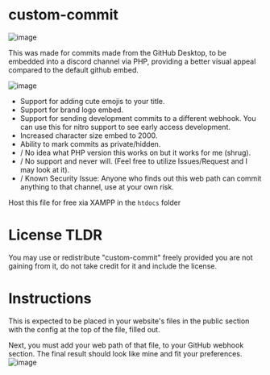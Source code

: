# custom-commit
![image](https://github.com/user-attachments/assets/6fbe4b25-abb5-4252-9631-7c6f6f3e34a0)

This was made for commits made from the GitHub Desktop, to be embedded into a discord channel via PHP, providing a better visual appeal compared to the default github embed.

![image](https://github.com/user-attachments/assets/e079c449-8934-4cf5-a56e-64a23ab8e82c)

- Support for adding cute emojis to your title.
- Support for brand logo embed.
- Support for sending development commits to a different webhook. You can use this for nitro support to see early access development.
- Increased character size embed to 2000.
- Ability to mark commits as private/hidden.
- / No idea what PHP version this works on but it works for me (shrug).
- / No support and never will. (Feel free to utilize Issues/Request and I may look at it).
- / Known Security Issue: Anyone who finds out this web path can commit anything to that channel, use at your own risk.

Host this file for free xia XAMPP in the `htdocs` folder
# License TLDR
You may use or redistribute "custom-commit" freely provided you are not gaining from it, do not take credit for it and include the license.

# Instructions
This is expected to be placed in your website's files in the public section with the config at the top of the file, filled out.

Next, you must add your web path of that file, to your GitHub webhook section. The final result should look like mine and fit your preferences.
![image](https://github.com/user-attachments/assets/0c7b8092-55cc-4800-abd7-e0793396b95e)
